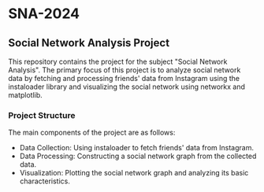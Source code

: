 # SNA-2024

## Social Network Analysis Project

This repository contains the project for the subject "Social Network Analysis". The primary focus of this project is to analyze social network data by fetching and processing friends' data from Instagram using the instaloader library and visualizing the social network using networkx and matplotlib.

### Project Structure
The main components of the project are as follows:

- Data Collection: Using instaloader to fetch friends' data from Instagram.
- Data Processing: Constructing a social network graph from the collected data.
- Visualization: Plotting the social network graph and analyzing its basic characteristics.
